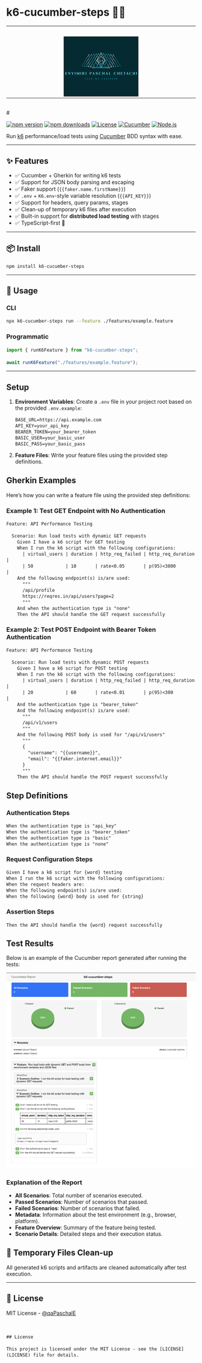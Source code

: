 # k6-cucumber-steps 🥒🧪

<table align="center" style="margin-bottom:30px;"><tr><td align="center" width="9999" heigth="9999" >
 <img src="assets/paschal logo (2).png" alt="paschal Logo" style="margin-top:25px;" align="center"/>
</td></tr></table>
#

[![npm version](https://img.shields.io/npm/v/k6-cucumber-steps.svg)](https://www.npmjs.com/package/k6-cucumber-steps)
[![npm downloads](https://img.shields.io/npm/dt/k6-cucumber-steps.svg)](https://www.npmjs.com/package/k6-cucumber-steps)
[![License](https://img.shields.io/npm/l/k6-cucumber-steps.svg)](./LICENSE)
[![Cucumber](https://img.shields.io/badge/built%20with-Cucumber-3178c6.svg)](https://cucumber.io/)
[![Node.js](https://img.shields.io/badge/node-%3E=18-green.svg)](https://nodejs.org/)

Run [k6](https://k6.io/) performance/load tests using [Cucumber](https://cucumber.io/) BDD syntax with ease.

---

## ✨ Features

- ✅ Cucumber + Gherkin for writing k6 tests
- ✅ Support for JSON body parsing and escaping
- ✅ Faker support (`{{faker.name.firstName}}`)
- ✅ `.env` + `K6.env`-style variable resolution (`{{API_KEY}}`)
- ✅ Support for headers, query params, stages
- ✅ Clean-up of temporary k6 files after execution
- ✅ Built-in support for **distributed load testing** with stages
- ✅ TypeScript-first 🧡

---

## 📦 Install

```bash
npm install k6-cucumber-steps
```

---

## 🚀 Usage

### CLI

```bash
npx k6-cucumber-steps run --feature ./features/example.feature
```

### Programmatic

```ts
import { runK6Feature } from "k6-cucumber-steps";

await runK6Feature("./features/example.feature");
```

---

## Setup

1. **Environment Variables**: Create a `.env` file in your project root based on the provided `.env.example`:

   ```env
   BASE_URL=https://api.example.com
   API_KEY=your_api_key
   BEARER_TOKEN=your_bearer_token
   BASIC_USER=your_basic_user
   BASIC_PASS=your_basic_pass
   ```

2. **Feature Files**: Write your feature files using the provided step definitions.

## Gherkin Examples

Here’s how you can write a feature file using the provided step definitions:

### Example 1: Test GET Endpoint with No Authentication

```gherkin
Feature: API Performance Testing

  Scenario: Run load tests with dynamic GET requests
    Given I have a k6 script for GET testing
    When I run the k6 script with the following configurations:
      | virtual_users | duration | http_req_failed | http_req_duration |
      | 50            | 10       | rate<0.05       | p(95)<3000        |
    And the following endpoint(s) is/are used:
      """
      /api/profile
      https://reqres.in/api/users?page=2
      """
    And when the authentication type is "none"
    Then the API should handle the GET request successfully
```

### Example 2: Test POST Endpoint with Bearer Token Authentication

```gherkin
Feature: API Performance Testing

  Scenario: Run load tests with dynamic POST requests
    Given I have a k6 script for POST testing
    When I run the k6 script with the following configurations:
      | virtual_users | duration | http_req_failed | http_req_duration |
      | 20            | 60       | rate<0.01       | p(95)<300         |
    And the authentication type is "bearer_token"
    And the following endpoint(s) is/are used:
      """
      /api/v1/users
      """
    And the following POST body is used for "/api/v1/users"
      """
      {
        "username": "{{username}}",
        "email": "{{faker.internet.email}}"
      }
      """
    Then the API should handle the POST request successfully
```

## Step Definitions

### Authentication Steps

```gherkin
When the authentication type is "api_key"
When the authentication type is "bearer_token"
When the authentication type is "basic"
When the authentication type is "none"
```

### Request Configuration Steps

```gherkin
Given I have a k6 script for {word} testing
When I run the k6 script with the following configurations:
When the request headers are:
When the following endpoint(s) is/are used:
When the following {word} body is used for {string}
```

### Assertion Steps

```gherkin
Then the API should handle the {word} request successfully
```

## Test Results

Below is an example of the Cucumber report generated after running the tests:

![Cucumber Report](./assets/k6-cucumber-report.png)

### Explanation of the Report

- **All Scenarios**: Total number of scenarios executed.
- **Passed Scenarios**: Number of scenarios that passed.
- **Failed Scenarios**: Number of scenarios that failed.
- **Metadata**: Information about the test environment (e.g., browser, platform).
- **Feature Overview**: Summary of the feature being tested.
- **Scenario Details**: Detailed steps and their execution status.

## 🧼 Temporary Files Clean-up

All generated k6 scripts and artifacts are cleaned automatically after test execution.

---

## 📄 License

MIT License - [@qaPaschalE](https://github.com/qaPaschalE)

```


## License

This project is licensed under the MIT License - see the [LICENSE](LICENSE) file for details.


```

